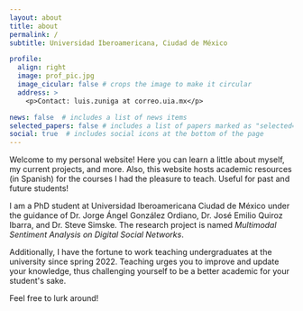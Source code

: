 ```yaml
---
layout: about
title: about
permalink: /
subtitle: Universidad Iberoamericana, Ciudad de México

profile:
  align: right
  image: prof_pic.jpg
  image_cicular: false # crops the image to make it circular
  address: >
    <p>Contact: luis.zuniga at correo.uia.mx</p>

news: false  # includes a list of news items
selected_papers: false # includes a list of papers marked as "selected={true}"
social: true  # includes social icons at the bottom of the page
---
```


Welcome to my personal website! Here you can learn a little about myself, my current projects, and more. Also, this website hosts academic resources (in Spanish) for the courses I had the pleasure to teach. Useful for past and future students! 

I am a PhD student at Universidad Iberoamericana Ciudad de México under the guidance of Dr. Jorge Ángel González Ordiano, Dr. José Emilio Quiroz Ibarra, and Dr. Steve Simske. The research project is named *Multimodal Sentiment Analysis on Digital Social Networks*.

Additionally, I have the fortune to work teaching undergraduates at the university since spring 2022. Teaching urges you to improve and update your knowledge, thus challenging yourself to be a better academic for your student's sake.

Feel free to lurk around!